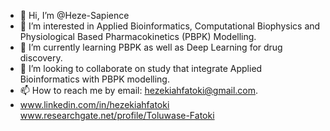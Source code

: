 - 👋 Hi, I’m @Heze-Sapience
- 👀 I’m interested in Applied Bioinformatics, Computational Biophysics and Physiological Based Pharmacokinetics (PBPK) Modelling.
- 🌱 I’m currently learning PBPK as well as Deep Learning for drug discovery.
- 💞️ I’m looking to collaborate on study that integrate Applied Bioinformatics with PBPK modelling.
- 📫 How to reach me by email: hezekiahfatoki@gmail.com.
-    www.linkedin.com/in/hezekiahfatoki
     www.researchgate.net/profile/Toluwase-Fatoki

<!---
Heze-Sapience/Heze-Sapience is a ✨ special ✨ repository because its `README.md` (this file) appears on your GitHub profile.
You can click the Preview link to take a look at your changes.
--->
